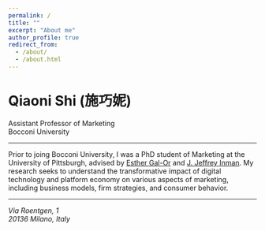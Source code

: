 ```yaml
---
permalink: /
title: ""
excerpt: "About me"
author_profile: true
redirect_from: 
  - /about/
  - /about.html
---
```


Qiaoni Shi (施巧妮)
=====
Assistant Professor of Marketing<br />
Bocconi University


----------------------------------------------------------------------------------------------------------------------------------------------
Prior to joing Bocconi University, I was a PhD student of Marketing at the University of Pittsburgh, advised by [Esther Gal-Or](https://www.business.pitt.edu/people/esther-gal-or) and [J. Jeffrey Inman](https://www.business.pitt.edu/people/j-jeffrey-inman). My research seeks to understand the transformative impact of digital technology and platform economy on various aspects of marketing, including business models, firm strategies, and consumer behavior. 

----------------------------------------------------------------------------------------------------------------------------------------------
<address> Via Roentgen, 1<br /> 20136 Milano, Italy</address>
